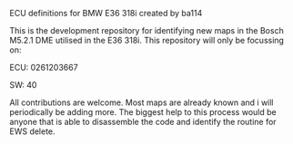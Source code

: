 ECU definitions for BMW E36 318i created by ba114

This is the development repository for identifying new maps in the Bosch M5.2.1 DME utilised in the E36 318i.
This repository will only be focussing on:

ECU: 0261203667

SW: 40


All contributions are welcome. Most maps are already known and i will periodically be adding more. The biggest help to this process would be anyone that is able to disassemble the code and identify the routine for EWS delete.
